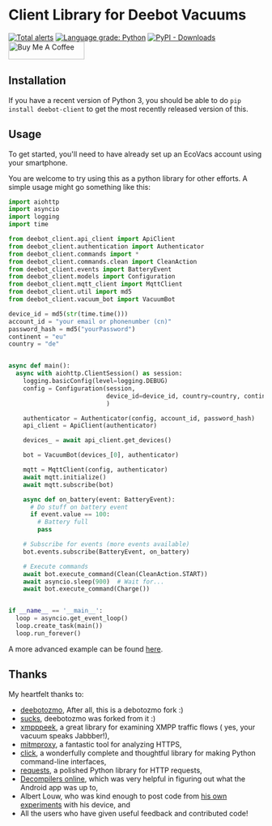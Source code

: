 # Client Library for Deebot Vacuums

[![Total alerts](https://img.shields.io/lgtm/alerts/g/DeebotUniverse/client.py.svg?logo=lgtm&logoWidth=18&style=for-the-badge)](https://lgtm.com/projects/g/DeebotUniverse/client.py/alerts/)
[![Language grade: Python](https://img.shields.io/lgtm/grade/python/g/DeebotUniverse/client.py.svg?logo=lgtm&logoWidth=18&style=for-the-badge)](https://lgtm.com/projects/g/DeebotUniverse/client.py/context:python)
[![PyPI - Downloads](https://img.shields.io/pypi/dw/deebot-client?style=for-the-badge)](https://pypi.org/project/deebot-client)
<a href="https://www.buymeacoffee.com/edenhaus" target="_blank"><img src="https://cdn.buymeacoffee.com/buttons/default-black.png" width="150px" height="35px" alt="Buy Me A Coffee" style="height: 35px !important;width: 150px !important;" ></a>

## Installation

If you have a recent version of Python 3, you should be able to
do `pip install deebot-client` to get the most recently released version of
this.

## Usage

To get started, you'll need to have already set up an EcoVacs account
using your smartphone.

You are welcome to try using this as a python library for other efforts.
A simple usage might go something like this:

```python
import aiohttp
import asyncio
import logging
import time

from deebot_client.api_client import ApiClient
from deebot_client.authentication import Authenticator
from deebot_client.commands import *
from deebot_client.commands.clean import CleanAction
from deebot_client.events import BatteryEvent
from deebot_client.models import Configuration
from deebot_client.mqtt_client import MqttClient
from deebot_client.util import md5
from deebot_client.vacuum_bot import VacuumBot

device_id = md5(str(time.time()))
account_id = "your email or phonenumber (cn)"
password_hash = md5("yourPassword")
continent = "eu"
country = "de"


async def main():
  async with aiohttp.ClientSession() as session:
    logging.basicConfig(level=logging.DEBUG)
    config = Configuration(session,
                           device_id=device_id, country=country, continent=continent,
                           )

    authenticator = Authenticator(config, account_id, password_hash)
    api_client = ApiClient(authenticator)

    devices_ = await api_client.get_devices()

    bot = VacuumBot(devices_[0], authenticator)

    mqtt = MqttClient(config, authenticator)
    await mqtt.initialize()
    await mqtt.subscribe(bot)

    async def on_battery(event: BatteryEvent):
      # Do stuff on battery event
      if event.value == 100:
        # Battery full
        pass

    # Subscribe for events (more events available)
    bot.events.subscribe(BatteryEvent, on_battery)

    # Execute commands
    await bot.execute_command(Clean(CleanAction.START))
    await asyncio.sleep(900)  # Wait for...
    await bot.execute_command(Charge())


if __name__ == '__main__':
  loop = asyncio.get_event_loop()
  loop.create_task(main())
  loop.run_forever()
```

A more advanced example can be found [here](https://github.com/And3rsL/Deebot-for-Home-Assistant).

## Thanks

My heartfelt thanks to:

- [deebotozmo](https://github.com/And3rsL/Deebotozmo), After all, this is a debotozmo fork :)
- [sucks](https://github.com/wpietri/sucks), deebotozmo was forked from it :)
- [xmpppeek](https://www.beneaththewaves.net/Software/XMPPPeek.html), a great library for examining XMPP traffic flows (
  yes, your vacuum speaks Jabbber!),
- [mitmproxy](https://mitmproxy.org/), a fantastic tool for analyzing HTTPS,
- [click](http://click.pocoo.org/), a wonderfully complete and thoughtful library for making Python command-line
  interfaces,
- [requests](http://docs.python-requests.org/en/master/), a polished Python library for HTTP requests,
- [Decompilers online](http://www.javadecompilers.com/apk), which was very helpful in figuring out what the Android app
  was up to,
- Albert Louw, who was kind enough to post code
  from [his own experiments](https://community.smartthings.com/t/ecovacs-deebot-n79/93410/33)
  with his device, and
- All the users who have given useful feedback and contributed code!

